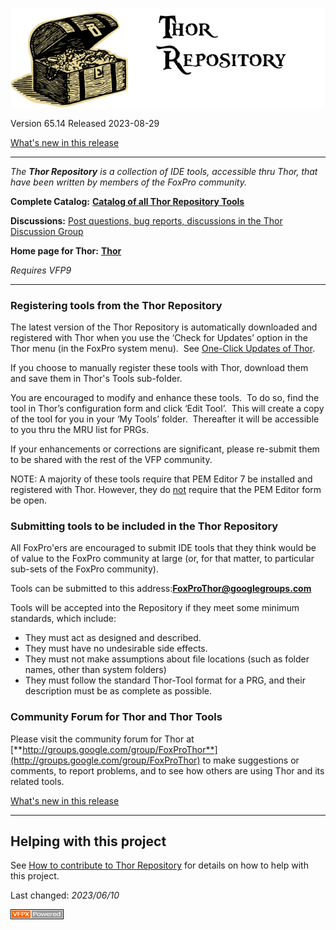 ![](documents/images/ThorRepository.png)


Version 65.14 Released 2023-08-29

[What's new in this release](Change%20Log.md)


* * *

_The **Thor Repository** is a collection of IDE tools, accessible thru Thor, that have been written by members of the FoxPro community._

**Complete Catalog:** **[Catalog of all Thor Repository Tools](documents/ThorRepositoryCatalog.md)**

**Discussions:** [Post questions, bug reports, discussions in the Thor Discussion Group](http://groups.google.com/group/FoxProThor)

**Home page for Thor:** [**Thor**](https://github.com/VFPX/Thor)

_Requires VFP9_

***

### Registering tools from the Thor Repository

The latest version of the Thor Repository is automatically downloaded and registered with Thor when you use the ‘Check for Updates’ option in the Thor menu (in the FoxPro system menu).  See [One-Click Updates of Thor](documents/OneClickUpdates.md).

If you choose to manually register these tools with Thor, download them and save them in Thor's Tools sub-folder.

You are encouraged to modify and enhance these tools.  To do so, find the tool in Thor’s configuration form and click ‘Edit Tool’.  This will create a copy of the tool for you in your ‘My Tools’ folder.  Thereafter it will be accessible to you thru the MRU list for PRGs.

If your enhancements or corrections are significant, please re-submit them to be shared with the rest of the VFP community.

NOTE: A majority of these tools require that PEM Editor 7 be installed and registered with Thor. However, they do <u>not</u> require that the PEM Editor form be open.

### Submitting tools to be included in the Thor Repository

All FoxPro'ers are encouraged to submit IDE tools that they think would be of value to the FoxPro community at large (or, for that matter, to particular sub-sets of the FoxPro community).  

Tools can be submitted to this address:[**FoxProThor@googlegroups.com**](mailto:FoxProThor@googlegroups.com)  

Tools will be accepted into the Repository if they meet some minimum standards, which include:

*   They must act as designed and described.
*   They must have no undesirable side effects.
*   They must not make assumptions about file locations (such as folder names, other than system folders)
*   They must follow the standard Thor-Tool format for a PRG, and their description must be as complete as possible.

### Community Forum for Thor and Thor Tools

Please visit the community forum for Thor at [**http://groups.google.com/group/FoxProThor**](http://groups.google.com/group/FoxProThor) to make suggestions or comments, to report problems, and to see how others are using Thor and its related tools.


[What's new in this release](Change%20Log.md)

----
## Helping with this project
See [How to contribute to Thor Repository](.github/CONTRIBUTING.md) for details on how to help with this project.

Last changed: _2023/06/10_

![Picture](docs/Images/vfpxpoweredby_alternative.gif)

